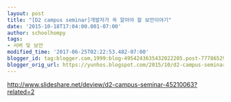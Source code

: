 ```yaml
---
layout: post
title: "[D2 campus seminar]개발자가 꼭 알아야 할 보안이야기"
date: '2015-10-18T17:04:00.001-07:00'
author: schoolhompy
tags:
- 서버 및 보안
modified_time: '2017-06-25T02:22:53.482-07:00'
blogger_id: tag:blogger.com,1999:blog-4954243635432022205.post-7778652944534448051
blogger_orig_url: https://yunhos.blogspot.com/2015/10/d2-campus-seminar_18.html
---
```


http://www.slideshare.net/deview/d2-campus-seminar-45210063?related=2
